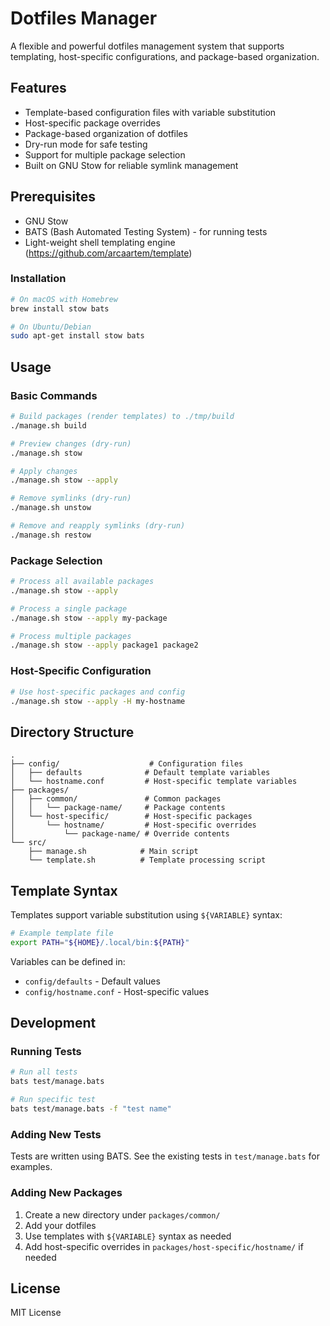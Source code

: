 # Dotfiles Manager

A flexible and powerful dotfiles management system that supports templating, host-specific configurations, and package-based organization.

## Features

- Template-based configuration files with variable substitution
- Host-specific package overrides
- Package-based organization of dotfiles
- Dry-run mode for safe testing
- Support for multiple package selection
- Built on GNU Stow for reliable symlink management

## Prerequisites

- GNU Stow
- BATS (Bash Automated Testing System) - for running tests
- Light-weight shell templating engine (https://github.com/arcaartem/template)

### Installation

```bash
# On macOS with Homebrew
brew install stow bats

# On Ubuntu/Debian
sudo apt-get install stow bats
```

## Usage

### Basic Commands

```bash
# Build packages (render templates) to ./tmp/build
./manage.sh build

# Preview changes (dry-run)
./manage.sh stow

# Apply changes
./manage.sh stow --apply

# Remove symlinks (dry-run)
./manage.sh unstow

# Remove and reapply symlinks (dry-run)
./manage.sh restow
```

### Package Selection

```bash
# Process all available packages
./manage.sh stow --apply

# Process a single package
./manage.sh stow --apply my-package

# Process multiple packages
./manage.sh stow --apply package1 package2
```

### Host-Specific Configuration

```bash
# Use host-specific packages and config
./manage.sh stow --apply -H my-hostname
```

## Directory Structure

```
.
├── config/                    # Configuration files
│   ├── defaults              # Default template variables
│   └── hostname.conf         # Host-specific template variables
├── packages/
│   ├── common/               # Common packages
│   │   └── package-name/     # Package contents
│   └── host-specific/        # Host-specific packages
│       └── hostname/         # Host-specific overrides
│           └── package-name/ # Override contents
└── src/
    ├── manage.sh            # Main script
    └── template.sh          # Template processing script
```

## Template Syntax

Templates support variable substitution using `${VARIABLE}` syntax:

```bash
# Example template file
export PATH="${HOME}/.local/bin:${PATH}"
```

Variables can be defined in:
- `config/defaults` - Default values
- `config/hostname.conf` - Host-specific values

## Development

### Running Tests

```bash
# Run all tests
bats test/manage.bats

# Run specific test
bats test/manage.bats -f "test name"
```

### Adding New Tests

Tests are written using BATS. See the existing tests in `test/manage.bats` for examples.

### Adding New Packages

1. Create a new directory under `packages/common/`
2. Add your dotfiles
3. Use templates with `${VARIABLE}` syntax as needed
4. Add host-specific overrides in `packages/host-specific/hostname/` if needed

## License

MIT License 